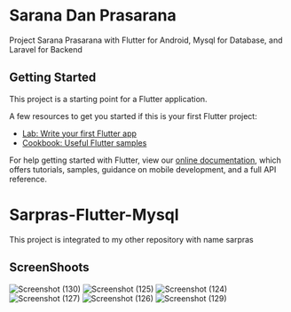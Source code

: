 # Sarana Dan Prasarana

Project Sarana Prasarana with Flutter for Android, Mysql for Database, and Laravel for Backend

## Getting Started

This project is a starting point for a Flutter application.

A few resources to get you started if this is your first Flutter project:

- [Lab: Write your first Flutter app](https://flutter.dev/docs/get-started/codelab)
- [Cookbook: Useful Flutter samples](https://flutter.dev/docs/cookbook)

For help getting started with Flutter, view our
[online documentation](https://flutter.dev/docs), which offers tutorials,
samples, guidance on mobile development, and a full API reference.
# Sarpras-Flutter-Mysql
This project is integrated to my other repository with name sarpras
<h2> ScreenShoots </h2>

![Screenshot (130)](https://user-images.githubusercontent.com/46983732/71228501-d3ec0580-2314-11ea-8aad-f554388c1473.png)
![Screenshot (125)](https://user-images.githubusercontent.com/46983732/71228525-e8c89900-2314-11ea-9911-c98ca261d67a.png)
![Screenshot (124)](https://user-images.githubusercontent.com/46983732/71228526-e9612f80-2314-11ea-9858-613c99b05e39.png)
![Screenshot (127)](https://user-images.githubusercontent.com/46983732/71228530-ea925c80-2314-11ea-8510-763da064e2aa.png)
![Screenshot (126)](https://user-images.githubusercontent.com/46983732/71228531-ea925c80-2314-11ea-9fa9-4496b766c374.png)
![Screenshot (129)](https://user-images.githubusercontent.com/46983732/71228659-5379d480-2315-11ea-9f71-d69954575fc6.png)




















